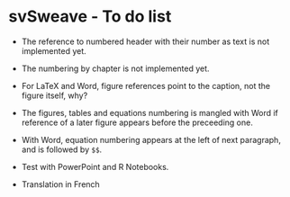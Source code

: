 # svSweave - To do list

- The reference to numbered header with their number as text is not implemented yet.

- The numbering by chapter is not implemented yet.

- For LaTeX and Word, figure references point to the caption, not the figure itself, why?

- The figures, tables and equations numbering is mangled with Word if reference of a later figure appears before the preceeding one.

- With Word, equation numbering appears at the left of next paragraph, and is followed by `$$`.

- Test with PowerPoint and R Notebooks.

- Translation in French
